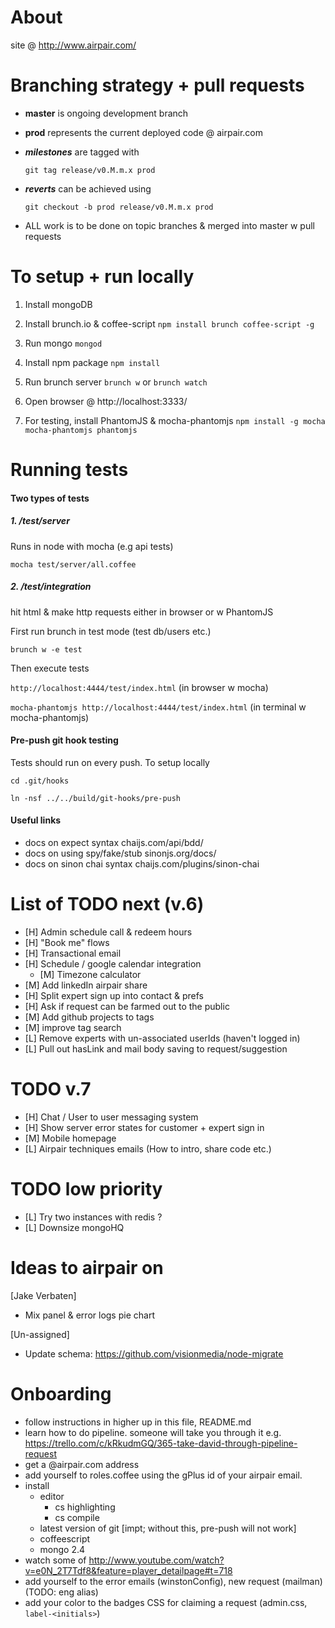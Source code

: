 About
===============================================================================

site @ http://www.airpair.com/


Branching strategy + pull requests
===============================================================================

- **master** is ongoing development branch

- **prod** represents the current deployed code @ airpair.com

- ***milestones*** are tagged with

    `git tag release/v0.M.m.x prod`

- ***reverts*** can be achieved using

    `git checkout -b prod release/v0.M.m.x prod`

- ALL work is to be done on topic branches & merged into master w pull requests


To setup + run locally
===============================================================================

1)   Install mongoDB

1)   Install brunch.io & coffee-script `npm install brunch coffee-script -g`

3)   Run mongo `mongod`

4)   Install npm package `npm install`

5)   Run brunch server `brunch w` or `brunch watch`

6)   Open browser @ http://localhost:3333/

7)   For testing, install PhantomJS & mocha-phantomjs `npm install -g mocha mocha-phantomjs phantomjs`


Running tests
===============================================================================

#### Two types of tests

##### 1. /test/server

   Runs in node with mocha (e.g api tests)

   `mocha test/server/all.coffee`

##### 2. /test/integration

   hit html & make http requests either in browser or w PhantomJS

   First run brunch in test mode (test db/users etc.)

   `brunch w -e test`

   Then execute tests

   `http://localhost:4444/test/index.html` (in browser w mocha)

   `mocha-phantomjs http://localhost:4444/test/index.html` (in terminal w mocha-phantomjs)

#### Pre-push git hook testing

Tests should run on every push. To setup locally

  `cd .git/hooks`

  `ln -nsf ../../build/git-hooks/pre-push`

#### Useful links

- docs on expect syntax                chaijs.com/api/bdd/
- docs on using spy/fake/stub          sinonjs.org/docs/
- docs on sinon chai syntax            chaijs.com/plugins/sinon-chai


List of TODO next (v.6)
===============================================================================

- [H] Admin schedule call & redeem hours
- [H] "Book me" flows
- [H] Transactional email
- [H] Schedule / google calendar integration
  - [M] Timezone calculator
- [M] Add linkedIn airpair share
- [H] Split expert sign up into contact & prefs
- [H] Ask if request can be farmed out to the public
- [M] Add github projects to tags
- [M] improve tag search
- [L] Remove experts with un-associated userIds (haven't logged in)
- [L] Pull out hasLink and mail body saving to request/suggestion

TODO v.7
===============================================================================

- [H] Chat / User to user messaging system
- [H] Show server error states for customer + expert sign in
- [M] Mobile homepage
- [L] Airpair techniques emails (How to intro, share code etc.)

TODO low priority
===============================================================================

- [L] Try two instances with redis ?
- [L] Downsize mongoHQ

Ideas to airpair on
===============================================================================

[Jake Verbaten]
- Mix panel & error logs pie chart

[Un-assigned]
- Update schema: https://github.com/visionmedia/node-migrate


# Onboarding

- follow instructions in higher up in this file, README.md
- learn how to do pipeline. someone will take you through it
  e.g. https://trello.com/c/kRkudmGQ/365-take-david-through-pipeline-request
- get a <your-initals>@airpair.com address
- add yourself to roles.coffee using the gPlus id of your airpair email.
- install
    - editor
      - cs highlighting
      - cs compile
    - latest version of git [impt; without this, pre-push will not work]
    - coffeescript
    - mongo 2.4
- watch some of <http://www.youtube.com/watch?v=e0N_2T7Tdf8&feature=player_detailpage#t=718>
- add yourself to the error emails (winstonConfig), new request (mailman)  (TODO: eng alias)
- add your color to the badges CSS for claiming a request (admin.css, `label-<initials>`)

